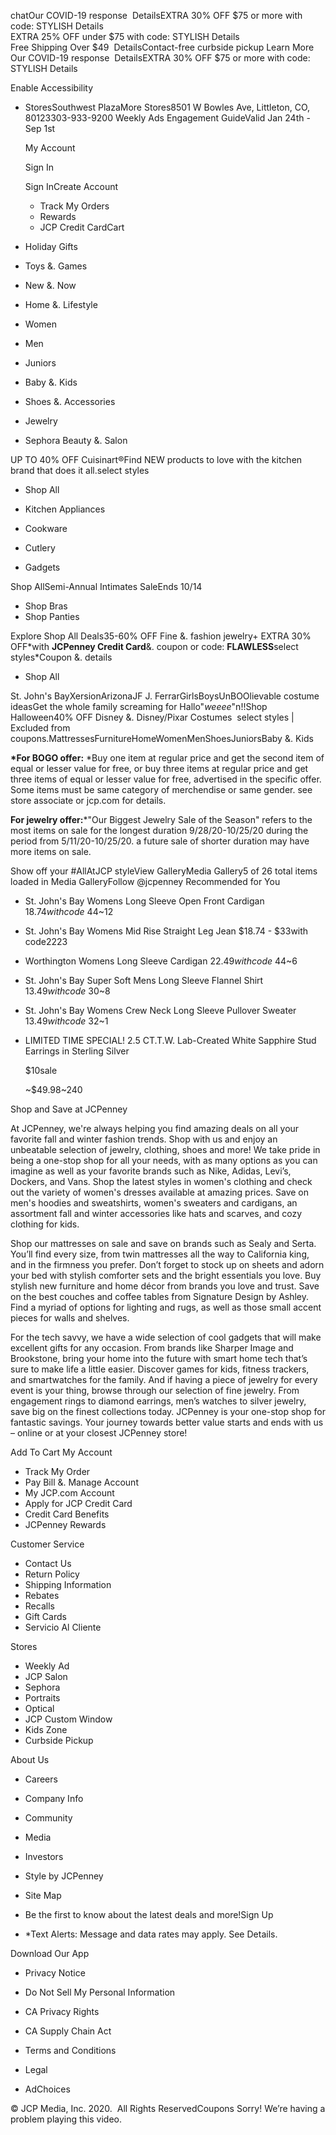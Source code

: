chatOur COVID-19 response  DetailsEXTRA 30% OFF $75 or more with code: STYLISH Details  
EXTRA 25% OFF under $75 with code: STYLISH Details  
Free Shipping Over $49  DetailsContact-free curbside pickup Learn More  
Our COVID-19 response  DetailsEXTRA 30% OFF $75 or more with code: STYLISH Details  

Enable Accessibility

*   StoresSouthwest PlazaMore Stores8501 W Bowles Ave, Littleton, CO, 80123303-933-9200 Weekly Ads Engagement GuideValid Jan 24th - Sep 1st
    
    My Account
    
    Sign In
    
    Sign InCreate Account
    *   Track My Orders
    *   Rewards
    *   JCP Credit CardCart

*   Holiday Gifts
*   Toys &. Games
*   New &. Now
*   Home &. Lifestyle
*   Women
*   Men
*   Juniors
*   Baby &. Kids
*   Shoes &. Accessories
*   Jewelry
*   Sephora Beauty &. Salon

UP TO 40% OFF Cuisinart®Find NEW products to love with the kitchen brand that does it all.select styles 

*   Shop All

*   Kitchen Appliances
    
*   Cookware
    
*   Cutlery
    
*   Gadgets
    

Shop AllSemi-Annual Intimates SaleEnds 10/14

*   Shop Bras
*   Shop Panties

Explore Shop All Deals35-60% OFF Fine &. fashion jewelry+ EXTRA 30% OFF\*with **JCPenney Credit Card**&. coupon or code: **FLAWLESS**select styles\*Coupon &. details

*   Shop All

St. John's BayXersionArizonaJF J. FerrarGirlsBoysUnBOOlievable costume ideasGet the whole family screaming for Hallo"_weeee_"n!!Shop Halloween40% OFF Disney &. Disney/Pixar Costumes  select styles | Excluded from coupons.MattressesFurnitureHomeWomenMenShoesJuniorsBaby &. Kids

**\*For BOGO offer:** \*Buy one item at regular price and get the second item of equal or lesser value for free, or buy three items at regular price and get three items of equal or lesser value for free, advertised in the specific offer. Some items must be same category of merchendise or same gender. see store associate or jcp.com for details. 

**For jewelry offer:**\*"Our Biggest Jewelry Sale of the Season" refers to the most items on sale for the longest duration 9/28/20-10/25/20 during the period from 5/11/20-10/25/20. a future sale of shorter duration may have more items on sale.

Show off your #AllAtJCP styleView GalleryMedia Gallery5 of 26 total items loaded in Media GalleryFollow @jcpenney Recommended for You

*   St. John's Bay Womens Long Sleeve Open Front Cardigan $18.74with code~$44~12
*   St. John's Bay Womens Mid Rise Straight Leg Jean $18.74 - $33with code2223
*   Worthington Womens Long Sleeve Cardigan $22.49with code~$44~6
*   St. John's Bay Super Soft Mens Long Sleeve Flannel Shirt $13.49with code~$30~8
*   St. John's Bay Womens Crew Neck Long Sleeve Pullover Sweater $13.49with code~$32~1
*   LIMITED TIME SPECIAL! 2.5 CT.T.W. Lab-Created White Sapphire Stud Earrings in Sterling Silver
    
    $10sale
    
    ~$49.98~240

Shop and Save at JCPenney

At JCPenney, we're always helping you find amazing deals on all your favorite fall and winter fashion trends. Shop with us and enjoy an unbeatable selection of jewelry, clothing, shoes and more! We take pride in being a one-stop shop for all your needs, with as many options as you can imagine as well as your favorite brands such as Nike, Adidas, Levi’s, Dockers, and Vans. Shop the latest styles in women's clothing and check out the variety of women's dresses available at amazing prices. Save on men's hoodies and sweatshirts, women's sweaters and cardigans, an assortment fall and winter accessories like hats and scarves, and cozy clothing for kids.

  

Shop our mattresses on sale and save on brands such as Sealy and Serta. You’ll find every size, from twin mattresses all the way to California king, and in the firmness you prefer. Don’t forget to stock up on sheets and adorn your bed with stylish comforter sets and the bright essentials you love. Buy stylish new furniture and home décor from brands you love and trust. Save on the best couches and coffee tables from Signature Design by Ashley. Find a myriad of options for lighting and rugs, as well as those small accent pieces for walls and shelves.

  

For the tech savvy, we have a wide selection of cool gadgets that will make excellent gifts for any occasion. From brands like Sharper Image and Brookstone, bring your home into the future with smart home tech that’s sure to make life a little easier. Discover games for kids, fitness trackers, and smartwatches for the family. And if having a piece of jewelry for every event is your thing, browse through our selection of fine jewelry. From engagement rings to diamond earrings, men’s watches to silver jewelry, save big on the finest collections today. JCPenney is your one-stop shop for fantastic savings. Your journey towards better value starts and ends with us – online or at your closest JCPenney store!

  
  
Add To Cart My Account

*   Track My Order
*   Pay Bill &. Manage Account
*   My JCP.com Account
*   Apply for JCP Credit Card
*   Credit Card Benefits
*   JCPenney Rewards

Customer Service

*   Contact Us
*   Return Policy
*   Shipping Information
*   Rebates
*   Recalls
*   Gift Cards
*   Servicio Al Cliente

Stores

*   Weekly Ad
*   JCP Salon
*   Sephora
*   Portraits
*   Optical
*   JCP Custom Window
*   Kids Zone
*   Curbside Pickup

About Us

*   Careers
*   Company Info
*   Community
*   Media
*   Investors
*   Style by JCPenney
*   Site Map

*   Be the first to know about the latest deals and more!Sign Up
*   \*Text Alerts: Message and data rates may apply. See Details.

Download Our App

*   Privacy Notice
*   Do Not Sell My Personal Information
*   CA Privacy Rights
*   CA Supply Chain Act

*   Terms and Conditions
*   Legal
*   AdChoices

© JCP Media, Inc. 2020.  All Rights ReservedCoupons Sorry! We’re having a problem playing this video.